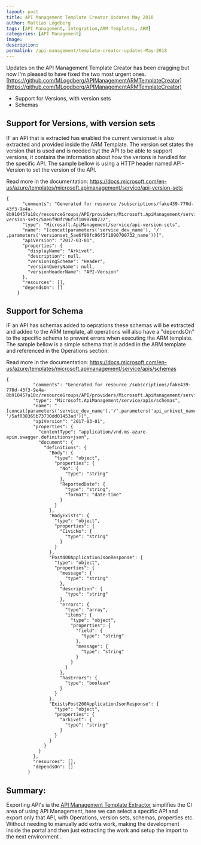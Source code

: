 ```yaml
---
layout: post
title: API Management Template Creator Updates May 2018 
author: Mattias Lögdberg
tags: [API Management, Integration,ARM Templates, ARM]
categories: [API Management]
image: 
description: 
permalink: /api-management/template-creator-updates-May-2018
---
```


Updates on the API Management Template Creator has been dragging but now I'm pleased to have fixed the two most urgent ones.
[https://github.com/MLogdberg/APIManagementARMTemplateCreator](https://github.com/MLogdberg/APIManagementARMTemplateCreator)

* Support for Versions, with version sets
* Schemas

## Support for Versions, with version sets
IF an API that is extracted has enabled the current versionset is also extracted and provided inside the ARM Template.
The version set states the version that is used and is needed byt the API to be able to support versions, it contains the information about how the verions is handled for the specific API.
The sample bellow is using a HTTP header named API-Version to set the version of the API.


Read more in the documentation: [https://docs.microsoft.com/en-us/azure/templates/microsoft.apimanagement/service/api-version-sets ](https://docs.microsoft.com/en-us/azure/templates/microsoft.apimanagement/service/api-version-sets)
```
{
      "comments": "Generated for resource /subscriptions/fake439-770d-43f3-9e4a-8b910457a10c/resourceGroups/API/providers/Microsoft.ApiManagement/service/dev/api-version-sets/5ae6f90fc96f5f1090700732",
      "type": "Microsoft.ApiManagement/service/api-version-sets",
      "name": "[concat(parameters('service_dev_name'), '/' ,parameters('versionset_5ae6f90fc96f5f1090700732_name'))]",
      "apiVersion": "2017-03-01",
      "properties": {
        "displayName": "Arkivet",
        "description": null,
        "versioningScheme": "Header",
        "versionQueryName": null,
        "versionHeaderName": "API-Version"
      },
      "resources": [],
      "dependsOn": []
    }
```


## Support for Schema
IF an API has schemas added to oeprations these schemas will be extracted and added to the ARM template, all operations will also have a "dependsOn" to the specific schema to prevent errors when executing the ARM template.
The sample bellow is a simple schema that is added in the ARM template and referenced in the Operations section.

Read more in the documentation: [https://docs.microsoft.com/en-us/azure/templates/microsoft.apimanagement/service/apis/schemas ](https://docs.microsoft.com/en-us/azure/templates/microsoft.apimanagement/service/apis/schemas)

```
{
          "comments": "Generated for resource /subscriptions/fake439-770d-43f3-9e4a-8b910457a10c/resourceGroups/API/providers/Microsoft.ApiManagement/service/dev/apis/arkivet/schemas/5af038365b73730dd01453ad",
          "type": "Microsoft.ApiManagement/service/apis/schemas",
          "name": "[concat(parameters('service_dev_name'),'/',parameters('api_arkivet_name'), '/5af038365b73730dd01453ad')]",
          "apiVersion": "2017-03-01",
          "properties": {
            "contentType": "application/vnd.ms-azure-apim.swagger.definitions+json",
            "document": {
              "definitions": {
                "Body": {
                  "type": "object",
                  "properties": {
                    "No": {
                      "type": "string"
                    },
                    "ReportedDate": {
                      "type": "string",
                      "format": "date-time"
                    }
                  }
                },
                "BodyExists": {
                  "type": "object",
                  "properties": {
                    "CivicNo": {
                      "type": "string"
                    }
                  }
                },
                "Post400ApplicationJsonResponse": {
                  "type": "object",
                  "properties": {
                    "message": {
                      "type": "string"
                    },
                    "description": {
                      "type": "string"
                    },
                    "errors": {
                      "type": "array",
                      "items": {
                        "type": "object",
                        "properties": {
                          "field": {
                            "type": "string"
                          },
                          "message": {
                            "type": "string"
                          }
                        }
                      }
                    },
                    "hasErrors": {
                      "type": "boolean"
                    }
                  }
                },
                "ExistsPost200ApplicationJsonResponse": {
                  "type": "object",
                  "properties": {
                    "arkivet": {
                      "type": "string"
                    }
                  }
                }
              }
            }
          },
          "resources": [],
          "dependsOn": []
        }
```


## Summary:
Exporting API's ia the [API Management Template Extractor](https://github.com/MLogdberg/APIManagementARMTemplateCreator) simplifies the CI area of using API Management, here we can select a specific API and export only that API, with Operations, version sets, schemas, properties etc. Without needing to manually add extra work, making the development inside the portal and then just extracting the work and setup the import to the next environment .

